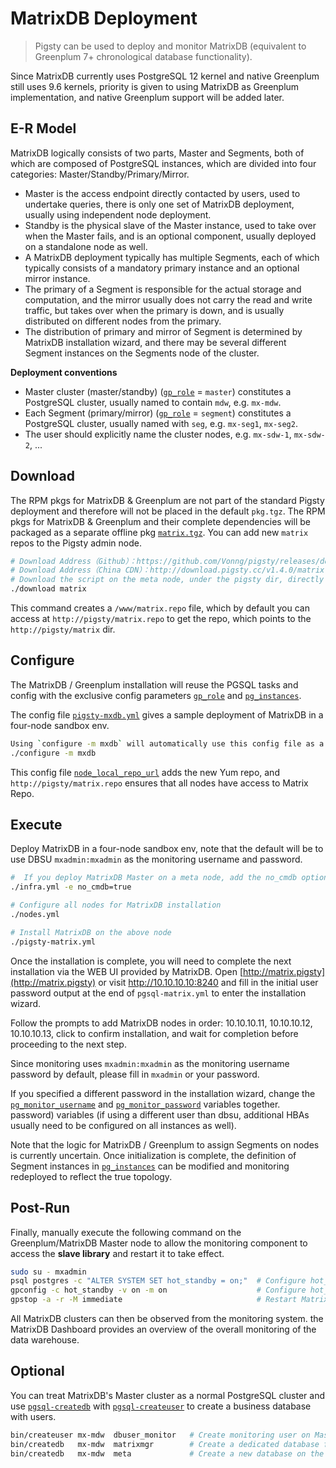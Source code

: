 # MatrixDB Deployment

> Pigsty can be used to deploy and monitor MatrixDB (equivalent to Greenplum 7+ chronological database functionality).

Since MatrixDB currently uses PostgreSQL 12 kernel and native Greenplum still uses 9.6 kernels, priority is given to using MatrixDB as Greenplum implementation, and native Greenplum support will be added later.



## E-R Model

MatrixDB logically consists of two parts, Master and Segments, both of which are composed of PostgreSQL instances, which are divided into four categories: Master/Standby/Primary/Mirror.

* Master is the access endpoint directly contacted by users, used to undertake queries, there is only one set of MatrixDB deployment, usually using independent node deployment.
* Standby is the physical slave of the Master instance, used to take over when the Master fails, and is an optional component, usually deployed on a standalone node as well.
* A MatrixDB deployment typically has multiple Segments, each of which typically consists of a mandatory primary instance and an optional mirror instance.
* The primary of a Segment is responsible for the actual storage and computation, and the mirror usually does not carry the read and write traffic, but takes over when the primary is down, and is usually distributed on different nodes from the primary.
* The distribution of primary and mirror of Segment is determined by MatrixDB installation wizard, and there may be several different Segment instances on the Segments node of the cluster.

**Deployment conventions**

* Master cluster (master/standby) ([`gp_role`](v-pgsql.md#gp_role) = `master`) constitutes a PostgreSQL cluster, usually named to contain `mdw`, e.g. `mx-mdw`.
* Each Segment (primary/mirror) ([`gp_role`](v-pgsql.md#gp_role) = `segment`) constitutes a PostgreSQL cluster, usually named with `seg`, e.g. `mx-seg1`, `mx-seg2`.
* The user should explicitly name the cluster nodes, e.g. `mx-sdw-1`, `mx-sdw-2`, ...



## Download

The RPM pkgs for MatrixDB & Greenplum are not part of the standard Pigsty deployment and therefore will not be placed in the default `pkg.tgz`.
The RPM pkgs for MatrixDB & Greenplum and their complete dependencies will be packaged as a separate offline pkg [`matrix.tgz`](https://github.com/Vonng/pigsty/releases/download/v1.4.0/matrix.tgz).
You can add new `matrix` repos to the Pigsty admin node.

```bash
# Download Address（Github）：https://github.com/Vonng/pigsty/releases/download/v1.4.0/matrix.tgz
# Download Address（China CDN）：http://download.pigsty.cc/v1.4.0/matrix.tgz
# Download the script on the meta node, under the pigsty dir, directly using the download matrix to download and unzip
./download matrix
```

This command creates a `/www/matrix.repo` file, which by default you can access at `http://pigsty/matrix.repo` to get the repo, which points to the `http://pigsty/matrix` dir.



## Configure

The MatrixDB / Greenplum installation will reuse the PGSQL tasks and config with the exclusive config parameters [`gp_role`](v-pgsql.md#gp_role) and [`pg_instances`](v-pgsql.md#pg_instances).

The config file [`pigsty-mxdb.yml`](https://github.com/Vonng/pigsty/blob/master/files/conf/pigsty-mxdb.yml) gives a sample deployment of MatrixDB in a four-node sandbox env.

```bash
Using `configure -m mxdb` will automatically use this config file as a template.
./configure -m mxdb
```

This config file [`node_local_repo_url`](v-nodes.md#node_local_repo_url) adds the new Yum repo, and `http://pigsty/matrix.repo` ensures that all nodes have access to Matrix Repo.




## Execute

Deploy MatrixDB in a four-node sandbox env, note that the default will be to use DBSU `mxadmin:mxadmin` as the monitoring username and password.

```bash
#  If you deploy MatrixDB Master on a meta node, add the no_cmdb option, otherwise just install it normally.
./infra.yml -e no_cmdb=true   

# Configure all nodes for MatrixDB installation
./nodes.yml

# Install MatrixDB on the above node
./pigsty-matrix.yml
```

Once the installation is complete, you will need to complete the next installation via the WEB UI provided by MatrixDB. Open [http://matrix.pigsty](http://matrix.pigsty) or visit http://10.10.10.10:8240 and fill in the initial user password output at the end of `pgsql-matrix.yml` to enter the installation wizard. 

Follow the prompts to add MatrixDB nodes in order: 10.10.10.11, 10.10.10.12, 10.10.10.13, click to confirm installation, and wait for completion before proceeding to the next step.

Since monitoring uses `mxadmin:mxadmin` as the monitoring username password by default, please fill in `mxadmin` or your password. 

If you specified a different password in the installation wizard, change the [`pg_monitor_username`](v-pgsql.md#pg_monitor_username) and [`pg_monitor_password`](v-pgsql.md#pg_monitor_password) variables together. password) variables (if using a different user than dbsu, additional HBAs usually need to be configured on all instances as well).

Note that the logic for MatrixDB / Greenplum to assign Segments on nodes is currently uncertain. Once initialization is complete, the definition of Segment instances in [`pg_instances`](v-pgsql.md#pg_instances) can be modified and monitoring redeployed to reflect the true topology.



## Post-Run

Finally, manually execute the following command on the Greenplum/MatrixDB Master node to allow the monitoring component to access the **slave library** and restart it to take effect.

```bash
sudo su - mxadmin
psql postgres -c "ALTER SYSTEM SET hot_standby = on;"  # Configure hot_standby=on to allow queries from the library
gpconfig -c hot_standby -v on -m on                    # Configure hot_standby=on to allow queries from the library
gpstop -a -r -M immediate                              # Restart MatrixDB immediately to take effect
```

All MatrixDB clusters can then be observed from the monitoring system. the MatrixDB Dashboard provides an overview of the overall monitoring of the data warehouse.



## Optional

You can treat MatrixDB's Master cluster as a normal PostgreSQL cluster and use [`pgsql-createdb`](p-pgsql.md#pgsql-createdb) with [`pgsql-createuser`](p-pgsql.md#pgsql-createuser) to create a business database with users.

```bash
bin/createuser mx-mdw  dbuser_monitor   # Create monitoring user on Master
bin/createdb   mx-mdw  matrixmgr        # Create a dedicated database for monitoring on the Master
bin/createdb   mx-mdw  meta             # Create a new database on the Master
```



